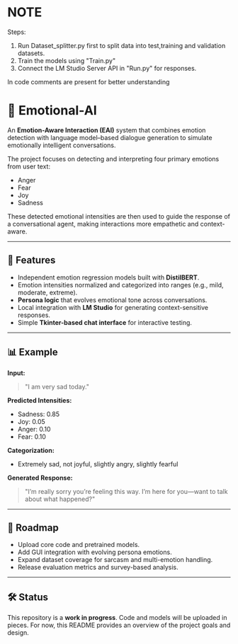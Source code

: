# NOTE
Steps:
1. Run Dataset_splitter.py first to split data into test,training and validation datasets.
2. Train the models using "Train.py"
3. Connect the LM Studio Server API in "Run.py" for responses.

In code comments are present for better understanding

# 🌌 Emotional-AI

An **Emotion-Aware Interaction (EAI)** system that combines emotion detection with language model–based dialogue generation to simulate emotionally intelligent conversations.  

The project focuses on detecting and interpreting four primary emotions from user text:  
- Anger  
- Fear  
- Joy  
- Sadness  

These detected emotional intensities are then used to guide the response of a conversational agent, making interactions more empathetic and context-aware.  

---

## 🚀 Features
- Independent emotion regression models built with **DistilBERT**.  
- Emotion intensities normalized and categorized into ranges (e.g., mild, moderate, extreme).  
- **Persona logic** that evolves emotional tone across conversations.  
- Local integration with **LM Studio** for generating context-sensitive responses.  
- Simple **Tkinter-based chat interface** for interactive testing.  

---

## 📊 Example
**Input:**  
> "I am very sad today."  

**Predicted Intensities:**  
- Sadness: 0.85  
- Joy: 0.05  
- Anger: 0.10  
- Fear: 0.10  

**Categorization:**  
- Extremely sad, not joyful, slightly angry, slightly fearful  

**Generated Response:**  
> "I’m really sorry you’re feeling this way. I’m here for you—want to talk about what happened?"  

---

## 📌 Roadmap
- Upload core code and pretrained models.  
- Add GUI integration with evolving persona emotions.  
- Expand dataset coverage for sarcasm and multi-emotion handling.  
- Release evaluation metrics and survey-based analysis.  

---

## 🛠️ Status
This repository is a **work in progress**. Code and models will be uploaded in pieces. For now, this README provides an overview of the project goals and design.  